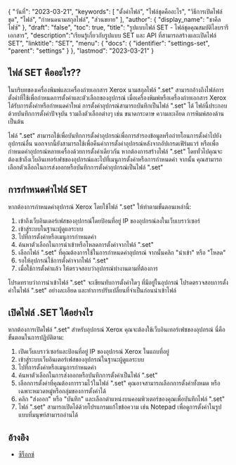 {
"วันที่": "2023-03-21",
  "keywords": [
"ตั้งค่าไฟล์",
"ไฟล์ชุดคืออะไร",
"วิธีการเปิดไฟล์ชุด",
"ไฟล์",
"กำหนดนามสกุลไฟล์",
"ส่วนขยาย"
],
  "author": {
"display_name": "ชาคีล ไฟซ์"
},
"draft": "false",
"toc": true,
"title": "รูปแบบไฟล์ SET - ไฟล์ชุดคุณสมบัติไลบรารีเอกสาร",
  "description":"เรียนรู้เกี่ยวกับรูปแบบ SET และ API ที่สามารถสร้างและเปิดไฟล์ SET",
"linktitle": "SET",
  "menu": {
    "docs": {
      "identifier": "settings-set",
      "parent": "settings"
}
},
"lastmod": "2023-03-21"
}

## ไฟล์ SET คืออะไร??

ในบริบทของเครื่องพิมพ์และเครื่องถ่ายเอกสาร Xerox นามสกุลไฟล์ ".set" สามารถอ้างถึงไฟล์การตั้งค่าที่ใช้เพื่อกำหนดการตั้งค่าและตัวเลือกของอุปกรณ์ เมื่อเครื่องพิมพ์หรือเครื่องถ่ายเอกสาร Xerox ได้รับการตั้งค่าหรือกำหนดค่าใหม่ การตั้งค่าอุปกรณ์สามารถบันทึกเป็นไฟล์ ".set" ได้ ไฟล์นี้ประกอบด้วยบันทึกการตั้งค่าปัจจุบัน รวมถึงตัวเลือกต่างๆ เช่น ขนาดกระดาษ ความละเอียด การพิมพ์สองด้าน เป็นต้น

ไฟล์ ".set" สามารถใช้เพื่อบันทึกการตั้งค่าอุปกรณ์เพื่อการสำรองข้อมูลหรือถ่ายโอนการตั้งค่าไปยังอุปกรณ์อื่น นอกจากนี้ยังสามารถใช้เพื่อคืนค่าการตั้งค่าอุปกรณ์หลังจากอัปเกรดเฟิร์มแวร์ หรือเพื่อกำหนดค่าอุปกรณ์หลายเครื่องด้วยการตั้งค่าเดียวกัน หากต้องการสร้างไฟล์ ".set" โดยทั่วไปคุณจะต้องเข้าถึงเว็บอินเทอร์เฟซของอุปกรณ์และไปที่เมนูการตั้งค่าหรือการกำหนดค่า จากนั้น คุณสามารถเลือกตัวเลือกในการส่งออกหรือบันทึกการตั้งค่าอุปกรณ์เป็นไฟล์ ".set"

## การกำหนดค่าไฟล์ SET

หากต้องการกำหนดค่าอุปกรณ์ Xerox โดยใช้ไฟล์ ".set" ให้ทำตามขั้นตอนเหล่านี้:

1. เข้าถึงเว็บอินเตอร์เฟสของอุปกรณ์โดยป้อนที่อยู่ IP ของอุปกรณ์ลงในเว็บเบราว์เซอร์
2. เข้าสู่ระบบในฐานะผู้ดูแลระบบ
3. ไปที่การตั้งค่าหรือเมนูการกำหนดค่า
4. ค้นหาตัวเลือกในการนำเข้าหรือโหลดการตั้งค่าจากไฟล์ ".set"
5. เลือกไฟล์ ".set" ที่คุณต้องการใช้ในการกำหนดค่าอุปกรณ์ จากนั้นคลิก "นำเข้า" หรือ "โหลด"
6. รอให้อุปกรณ์ใช้การตั้งค่าจากไฟล์ ".set"
7. เมื่อใช้การตั้งค่าแล้ว ให้ตรวจสอบว่าอุปกรณ์ทำงานตามที่ต้องการ

โปรดทราบว่าการนำเข้าไฟล์ ".set" จะเขียนทับการตั้งค่าใดๆ ที่มีอยู่ในอุปกรณ์ โปรดตรวจสอบการตั้งค่าในไฟล์ ".set" อย่างละเอียด และทำการปรับเปลี่ยนที่จำเป็นก่อนนำเข้าไฟล์

## เปิดไฟล์ .SET ได้อย่างไร

หากต้องการเปิดไฟล์ ".set" สำหรับอุปกรณ์ Xerox คุณจะต้องใช้เว็บอินเทอร์เฟซของอุปกรณ์ นี่คือขั้นตอนในการปฏิบัติตาม:

1. เปิดเว็บเบราว์เซอร์และป้อนที่อยู่ IP ของอุปกรณ์ Xerox ในแถบที่อยู่
2. เข้าสู่ระบบเว็บอินเตอร์เฟสของอุปกรณ์ในฐานะผู้ดูแลระบบ
3. ไปที่การตั้งค่าหรือเมนูการกำหนดค่า
4. ค้นหาตัวเลือกในการส่งออกหรือบันทึกการตั้งค่าเป็นไฟล์ ".set"
5. เลือกการตั้งค่าที่คุณต้องการรวมไว้ในไฟล์ ".set" คุณอาจสามารถเลือกการตั้งค่าทั้งหมด หรือเฉพาะหมวดหมู่หรือกลุ่มของการตั้งค่าได้
6. คลิก "ส่งออก" หรือ "บันทึก" และเลือกตำแหน่งบนคอมพิวเตอร์ของคุณเพื่อบันทึกไฟล์ ".set"
7. ไฟล์ ".set" สามารถเปิดได้ด้วยโปรแกรมแก้ไขข้อความ เช่น Notepad เพื่อดูการตั้งค่าในรูปแบบที่มนุษย์สามารถอ่านได้

## อ้างอิง
* [ซีร็อกซ์](https://en.wikipedia.org/wiki/Xerox)

